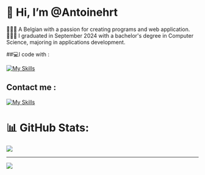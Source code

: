 # 👋 Hi, I’m @Antoinehrt

👩🏻‍💻 A Belgian with a passion for creating programs and web application. </br>
👩🏻‍🎓 I graduated in September 2024 with a bachelor's degree in Computer Science, majoring in applications development.

##💻I code with :

[![My Skills](https://skillicons.dev/icons?i=js,html,css,androidstudio,angular,aws,bash,bootstrap,c,cs,cpp,docker,dotnet,fastapi,figma,flask,git,github,gitlab,java,jquery,kotlin,linux,mongodb,obsidian,php,py,ts)](https://skillicons.dev)

## Contact me : 

[![My Skills](https://skillicons.dev/icons?i=linkedin)](www.linkedin.com/in/antoine-hauret)


# 📊 GitHub Stats:
![](https://github-readme-stats.vercel.app/api?username=Antoinehrt&theme=dark&hide_border=true&include_all_commits=false&count_private=true)<br/>

---
[![](https://visitcount.itsvg.in/api?id=Antoinehrt&icon=0&color=0)](https://visitcount.itsvg.in)
